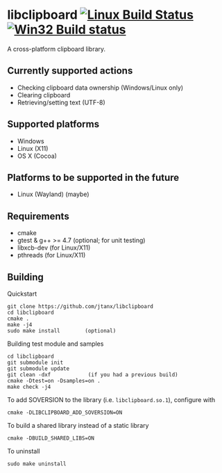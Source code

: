 libclipboard [![Linux Build Status](https://travis-ci.org/jtanx/libclipboard.png)](https://travis-ci.org/jtanx/libclipboard) [![Win32 Build status](https://ci.appveyor.com/api/projects/status/r1oanfx5kd18xfxa?svg=true)](https://ci.appveyor.com/project/jtanx/libclipboard)
=========

A cross-platform clipboard library.

## Currently supported actions
* Checking clipboard data ownership (Windows/Linux only)
* Clearing clipboard
* Retrieving/setting text (UTF-8)

## Supported platforms
* Windows
* Linux (X11)
* OS X (Cocoa)

## Platforms to be supported in the future
* Linux (Wayland) (maybe)

## Requirements
* cmake
* gtest & g++ >= 4.7 (optional; for unit testing)
* libxcb-dev (for Linux/X11)
* pthreads (for Linux/X11)

## Building
Quickstart
~~~~~
git clone https://github.com/jtanx/libclipboard
cd libclipboard
cmake .
make -j4
sudo make install        (optional)
~~~~~

Building test module and samples
~~~~~
cd libclipboard
git submodule init
git submodule update
git clean -dxf            (if you had a previous build)
cmake -Dtest=on -Dsamples=on .
make check -j4
~~~~~

To add SOVERSION to the library (i.e. `libclipboard.so.1`), configure with
~~~~~
cmake -DLIBCLIPBOARD_ADD_SOVERSION=ON
~~~~~

To build a shared library instead of a static library
~~~~~
cmake -DBUILD_SHARED_LIBS=ON
~~~~~

To uninstall
~~~~~
sudo make uninstall
~~~~~
